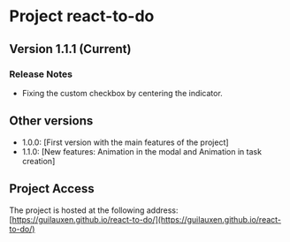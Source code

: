 # Project react-to-do
## Version 1.1.1 (Current)
### Release Notes
- Fixing the custom checkbox by centering the indicator.

## Other versions
- 1.0.0: [First version with the main features of the project]
- 1.1.0: [New features: Animation in the modal and Animation in task creation]

## Project Access
The project is hosted at the following address: [https://guilauxen.github.io/react-to-do/](https://guilauxen.github.io/react-to-do/)